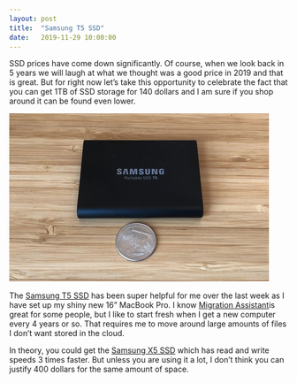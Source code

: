 ```yaml
---
layout: post
title:  "Samsung T5 SSD"
date:   2019-11-29 10:00:00
---
```


SSD prices have come down significantly. Of course, when we look back in 5 years we will laugh at what we thought was a good price in 2019 and that is great. But for right now let’s take this opportunity to celebrate the fact that you can get 1TB of SSD storage for 140 dollars and I am sure if you shop around it can be found even lower.

<div class="text-center screen_shot">
  <img src="/img/samsung/drive.jpg" alt="Samsung Drive" />
</div>

The [Samsung T5 SSD](https://amzn.to/2QZ6zoS) has been super helpful for me over the last week as I have set up my shiny new 16” MacBook Pro. I know [Migration Assistant](https://support.apple.com/en-us/HT204350)is great for some people, but I like to start fresh when I get a new computer every 4 years or so. That requires me to move around large amounts of files I don’t want stored in the cloud.

In theory, you could get the [Samsung X5 SSD](https://amzn.to/2OOFCBv) which has read and write speeds 3 times faster. But unless you are using it a lot, I don’t think you can justify 400 dollars for the same amount of space.